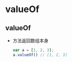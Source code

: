 # valueOf

## valueOf

  - 方法返回数组本身

    ```js
    var a = [1, 2, 3];
    a.valueOf() // [1, 2, 3]
    ```
